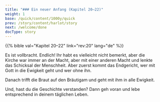 ```yaml
---
title: "### Ein neuer Anfang (Kapitel 20–22)"
weight: 1
base: /quick/content/1000y/quick
prev: /story/content/harlot/story
next: /welcome/done
docType: story
---
```


{{% bible val="Kapitel 20–22" link="rev:20" lang="de" %}}

<a name="a287"></a>
Es ist vollbracht. Endlich! Ihr habt es vielleicht nicht bemerkt, aber die Kirche war immer an der Macht, aber mit einer anderen Macht und lenkte das Schicksal der Menschheit. Aber zuerst kommt das Endgericht, wer mit Gott in die Ewigkeit geht und wer ohne ihn.

Danach trifft die Braut auf den Bräutigam und geht mit ihm in alle Ewigkeit.

Und, hast du die Geschichte verstanden? Dann geh voran und lebe entsprechend in deinem täglichen Leben.

